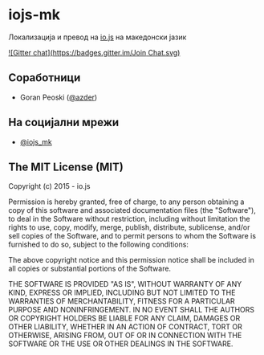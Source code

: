 # iojs-mk
Локализација и превод на [io.js](https://iojs.org/) на македонски јазик

[![Gitter chat](https://badges.gitter.im/Join Chat.svg)](https://gitter.im/iojs/iojs-es)

## Соработници
- Goran Peoski ([@azder](https://github.com/azder))

## На социјални мрежи

- [@iojs_mk](https://twitter.com/iojs_mk)


## The MIT License (MIT)

Copyright (c) 2015 - io.js

Permission is hereby granted, free of charge, to any person obtaining a copy
of this software and associated documentation files (the "Software"), to deal
in the Software without restriction, including without limitation the rights
to use, copy, modify, merge, publish, distribute, sublicense, and/or sell
copies of the Software, and to permit persons to whom the Software is
furnished to do so, subject to the following conditions:

The above copyright notice and this permission notice shall be included in
all copies or substantial portions of the Software.

THE SOFTWARE IS PROVIDED "AS IS", WITHOUT WARRANTY OF ANY KIND, EXPRESS OR
IMPLIED, INCLUDING BUT NOT LIMITED TO THE WARRANTIES OF MERCHANTABILITY,
FITNESS FOR A PARTICULAR PURPOSE AND NONINFRINGEMENT. IN NO EVENT SHALL THE
AUTHORS OR COPYRIGHT HOLDERS BE LIABLE FOR ANY CLAIM, DAMAGES OR OTHER
LIABILITY, WHETHER IN AN ACTION OF CONTRACT, TORT OR OTHERWISE, ARISING FROM,
OUT OF OR IN CONNECTION WITH THE SOFTWARE OR THE USE OR OTHER DEALINGS IN
THE SOFTWARE.
